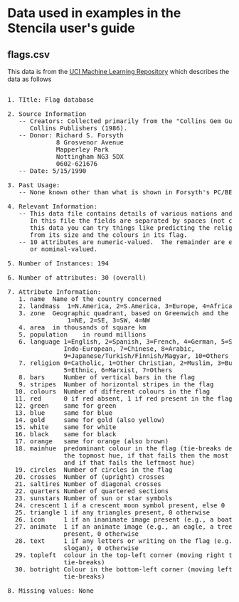 # Data used in examples in the Stencila user's guide

## flags.csv

This data is from the [UCI Machine Learning Repository](http://archive.ics.uci.edu/ml/datasets/Flags) which describes the data as follows

<pre>

1. TItle: Flag database

2. Source Information
   -- Creators: Collected primarily from the "Collins Gem Guide to Flags":
      Collins Publishers (1986).
   -- Donor: Richard S. Forsyth 
             8 Grosvenor Avenue
             Mapperley Park
             Nottingham NG3 5DX
             0602-621676
   -- Date: 5/15/1990

3. Past Usage:
   -- None known other than what is shown in Forsyth's PC/BEAGLE User's Guide.

4. Relevant Information:
   -- This data file contains details of various nations and their flags.
      In this file the fields are separated by spaces (not commas).  With
      this data you can try things like predicting the religion of a country
      from its size and the colours in its flag.  
   -- 10 attributes are numeric-valued.  The remainder are either Boolean-
      or nominal-valued.

5. Number of Instances: 194

6. Number of attributes: 30 (overall)

7. Attribute Information:
   1. name	Name of the country concerned
   2. landmass	1=N.America, 2=S.America, 3=Europe, 4=Africa, 4=Asia, 6=Oceania
   3. zone	Geographic quadrant, based on Greenwich and the Equator
                1=NE, 2=SE, 3=SW, 4=NW
   4. area	in thousands of square km
   5. population	in round millions
   6. language 1=English, 2=Spanish, 3=French, 4=German, 5=Slavic, 6=Other 
               Indo-European, 7=Chinese, 8=Arabic, 
               9=Japanese/Turkish/Finnish/Magyar, 10=Others
   7. religion 0=Catholic, 1=Other Christian, 2=Muslim, 3=Buddhist, 4=Hindu,
               5=Ethnic, 6=Marxist, 7=Others
   8. bars     Number of vertical bars in the flag
   9. stripes  Number of horizontal stripes in the flag
  10. colours  Number of different colours in the flag
  11. red      0 if red absent, 1 if red present in the flag
  12. green    same for green
  13. blue     same for blue
  14. gold     same for gold (also yellow)
  15. white    same for white
  16. black    same for black
  17. orange   same for orange (also brown)
  18. mainhue  predominant colour in the flag (tie-breaks decided by taking
               the topmost hue, if that fails then the most central hue,
               and if that fails the leftmost hue)
  19. circles  Number of circles in the flag
  20. crosses  Number of (upright) crosses
  21. saltires Number of diagonal crosses
  22. quarters Number of quartered sections
  23. sunstars Number of sun or star symbols
  24. crescent 1 if a crescent moon symbol present, else 0
  25. triangle 1 if any triangles present, 0 otherwise
  26. icon     1 if an inanimate image present (e.g., a boat), otherwise 0
  27. animate  1 if an animate image (e.g., an eagle, a tree, a human hand)
               present, 0 otherwise
  28. text     1 if any letters or writing on the flag (e.g., a motto or
               slogan), 0 otherwise
  29. topleft  colour in the top-left corner (moving right to decide 
               tie-breaks)
  30. botright Colour in the bottom-left corner (moving left to decide 
               tie-breaks)

8. Missing values: None

</pre>